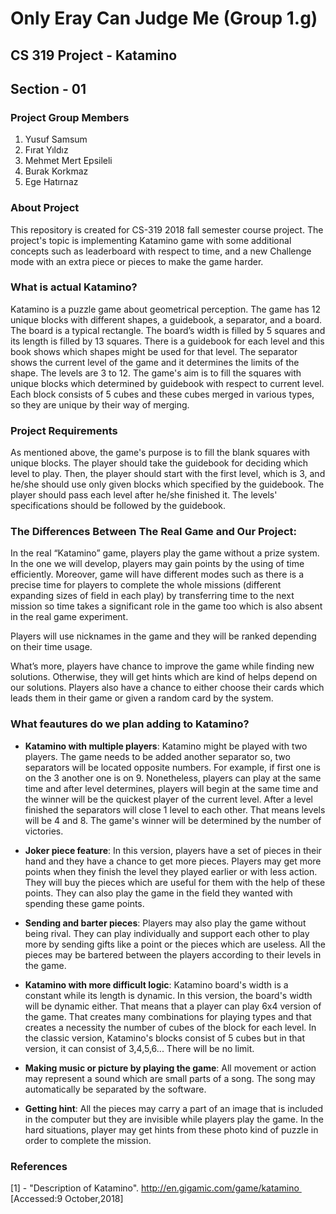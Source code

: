 # Only Eray Can Judge Me (Group 1.g)
## CS 319 Project - Katamino
## Section - 01

### Project Group Members
1) Yusuf Samsum
2) Fırat Yıldız
3) Mehmet Mert Epsileli
4) Burak Korkmaz
5) Ege Hatırnaz

### About Project
This repository is created for CS-319 2018 fall semester course project. The project's topic is implementing Katamino game with some additional concepts such as leaderboard with respect to time, and a new Challenge mode with an extra piece or pieces to make the game harder.

### What is actual Katamino?
Katamino is a puzzle game about geometrical perception. The game has 12 unique blocks with different shapes, a guidebook, a separator, and a board. The board is a typical rectangle. The board’s width is filled by 5 squares and its length is filled by 13 squares. There is a guidebook for each level and this book shows which shapes might be used for that level. The separator shows the current level of the game and it determines the limits of the shape. The levels are 3 to 12. The game's aim is to fill the squares with unique blocks which determined by guidebook with respect to current level. Each block consists of 5 cubes and these cubes merged in various types, so they are unique by their way of merging.

### Project Requirements
As mentioned above, the game's purpose is to fill the blank squares with unique blocks.
The player should take the guidebook for deciding which level to play. Then, the player should start with the first level, which is 3, and he/she should use only given blocks which specified by the guidebook. The player should pass each level after he/she finished it. The levels' specifications should be followed by the guidebook.

### The Differences Between The Real Game and Our Project:
In the real “Katamino” game, players play the game without a prize system. In the one we will develop, players may gain points by the using of time efficiently. Moreover, game will have different modes such as there is a precise time for players to complete the whole missions (different expanding sizes of field in each play) by transferring time to the next mission so time
takes a significant role in the game too which is also absent in the real game experiment.

Players will use nicknames in the game and they will be ranked depending on their time usage.

What’s more, players have chance to improve the game while finding new solutions. Otherwise, they will get hints which are kind of helps depend on our solutions. Players also have a chance to either choose their cards which leads them in their game or given a random card by the system.

### What feautures do we plan adding to Katamino?
* **Katamino with multiple players**: Katamino might be played with two players. The game needs to be added another separator so, two separators will be located opposite numbers. For example, if first one is on the 3 another one is on 9. Nonetheless, players can play at the same time and after level determines, players will begin at the same time and the winner will be the quickest player of the current level. After a level finished the separators will close 1 level to each other. That means levels will be 4 and 8. The game's winner will be determined by the number of victories.

* **Joker piece feature**: In this version, players have a set of pieces in their hand and they have a chance to get more pieces. Players may get more points when they finish the level they played earlier or with less action. They will buy the pieces which are useful for them with the help of these points. They can also play the game in the field they wanted with spending these game points.

* **Sending and barter pieces**: Players may also play the game without being rival. They can play individually and support each other to play more by sending gifts like a point or the pieces which are useless. All the pieces may be bartered between the players according to their levels in the game.

* **Katamino with more difficult logic**: Katamino board's width is a constant while its length is dynamic. In this version, the board's width will be dynamic either. That means that a player can play 6x4 version of the game. That creates many combinations for playing types and that creates a necessity the number of cubes of the block for each level. In the classic version, Katamino's blocks consist of 5 cubes but in that version, it can consist of 3,4,5,6... There will be no limit.

* **Making music or picture by playing the game**: All movement or action may represent a sound which are small parts of a song. The song may automatically be separated by the software.

* **Getting hint**: All the pieces may carry a part of an image that is included in the computer but they are invisible while players play the game. In the hard situations, player may get hints from these photo kind of puzzle in order to complete the mission.

### References
[1] - "Description of Katamino". http://en.gigamic.com/game/katamino  [Accessed:9 October,2018]



